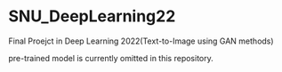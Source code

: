 # SNU_DeepLearning22
Final Proejct in Deep Learning 2022(Text-to-Image using GAN methods)


pre-trained model is currently omitted in this repository.
